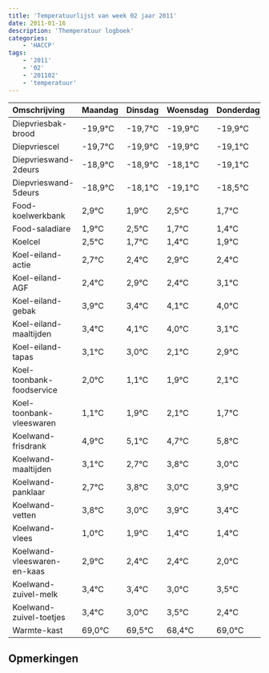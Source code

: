 ```yaml
---
title: 'Temperatuurlijst van week 02 jaar 2011'
date: 2011-01-16
description: 'Themperatuur logboek'
categories:
    - 'HACCP'
tags:
    - '2011'
    - '02'
    - '201102'
    - 'temperatuur'
---
```

|Omschrijving|Maandag|Dinsdag|Woensdag|Donderdag|Vrijdag|Zaterdag|Zondag|
|:---|:---|:---|:---|:---|:---|:---|:---|
|Diepvriesbak-brood|-19,9°C|-19,7°C|-19,9°C|-19,9°C|-19,1°C|-20,1°C|-19,5°C|
|Diepvriescel|-19,7°C|-19,9°C|-19,9°C|-19,1°C|-20,1°C|-19,5°C|-20,3°C|
|Diepvrieswand-2deurs|-18,9°C|-18,9°C|-18,1°C|-19,1°C|-18,5°C|-19,3°C|-19,6°C|
|Diepvrieswand-5deurs|-18,9°C|-18,1°C|-19,1°C|-18,5°C|-19,3°C|-19,6°C|-19,1°C|
|Food-koelwerkbank|2,9°C|1,9°C|2,5°C|1,7°C|1,4°C|1,9°C|1,4°C|
|Food-saladiare|1,9°C|2,5°C|1,7°C|1,4°C|1,9°C|1,4°C|2,1°C|
|Koelcel|2,5°C|1,7°C|1,4°C|1,9°C|1,4°C|2,1°C|2,0°C|
|Koel-eiland-actie|2,7°C|2,4°C|2,9°C|2,4°C|3,1°C|3,0°C|2,1°C|
|Koel-eiland-AGF|2,4°C|2,9°C|2,4°C|3,1°C|3,0°C|2,1°C|2,9°C|
|Koel-eiland-gebak|3,9°C|3,4°C|4,1°C|4,0°C|3,1°C|3,9°C|4,1°C|
|Koel-eiland-maaltijden|3,4°C|4,1°C|4,0°C|3,1°C|3,9°C|4,1°C|3,7°C|
|Koel-eiland-tapas|3,1°C|3,0°C|2,1°C|2,9°C|3,1°C|2,7°C|3,8°C|
|Koel-toonbank-foodservice|2,0°C|1,1°C|1,9°C|2,1°C|1,7°C|2,8°C|2,0°C|
|Koel-toonbank-vleeswaren|1,1°C|1,9°C|2,1°C|1,7°C|2,8°C|2,0°C|2,9°C|
|Koelwand-frisdrank|4,9°C|5,1°C|4,7°C|5,8°C|5,0°C|5,9°C|5,4°C|
|Koelwand-maaltijden|3,1°C|2,7°C|3,8°C|3,0°C|3,9°C|3,4°C|3,4°C|
|Koelwand-panklaar|2,7°C|3,8°C|3,0°C|3,9°C|3,4°C|3,4°C|3,0°C|
|Koelwand-vetten|3,8°C|3,0°C|3,9°C|3,4°C|3,4°C|3,0°C|3,5°C|
|Koelwand-vlees|1,0°C|1,9°C|1,4°C|1,4°C|1,0°C|1,5°C|0,4°C|
|Koelwand-vleeswaren-en-kaas|2,9°C|2,4°C|2,4°C|2,0°C|2,5°C|1,4°C|2,0°C|
|Koelwand-zuivel-melk|3,4°C|3,4°C|3,0°C|3,5°C|2,4°C|3,0°C|2,7°C|
|Koelwand-zuivel-toetjes|3,4°C|3,0°C|3,5°C|2,4°C|3,0°C|2,7°C|2,6°C|
|Warmte-kast|69,0°C|69,5°C|68,4°C|69,0°C|68,7°C|68,6°C|69,9°C|

## Opmerkingen


